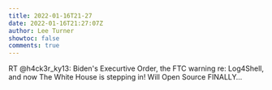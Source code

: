 ```yaml
---
title: 2022-01-16T21-27
date: 2022-01-16T21:27:07Z
author: Lee Turner
showtoc: false
comments: true
---
```


RT @h4ck3r_ky13: Biden's Execurtive Order, the FTC warning re: Log4Shell, and now The White House is stepping in!
Will Open Source FINALLY…

